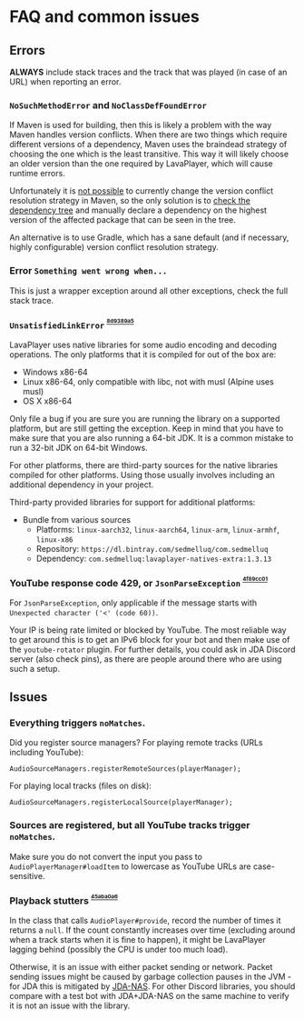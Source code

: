 # FAQ and common issues

## Errors

**ALWAYS** include stack traces and the track that was played (in case of an URL) when reporting an error.

### `NoSuchMethodError` and `NoClassDefFoundError`

If Maven is used for building, then this is likely a problem with the way Maven handles version conflicts. When there are two things which require different versions of a dependency, Maven uses the braindead strategy of choosing the one which is the least transitive. This way it will likely choose an older version than the one required by LavaPlayer, which will cause runtime errors.

Unfortunately it is [not possible](https://stackoverflow.com/questions/34201120/maven-set-dependency-mediation-strategy-to-newest-rather-than-nearest) to currently change the version conflict resolution strategy in Maven, so the only solution is to [check the dependency tree](https://maven.apache.org/plugins/maven-dependency-plugin/examples/resolving-conflicts-using-the-dependency-tree.html) and manually declare a dependency on the highest version of the affected package that can be seen in the tree.

An alternative is to use Gradle, which has a sane default (and if necessary, highly configurable) version conflict resolution strategy.

### Error `Something went wrong when...`

This is just a wrapper exception around all other exceptions, check the full stack trace.

### `UnsatisfiedLinkError` <sup><sup><sub><a name="8d9389a5" href="#8d9389a5">8d9389a5</a></sub></sup></sup>

LavaPlayer uses native libraries for some audio encoding and decoding operations. The only platforms that it is compiled for out of the box are:

* Windows x86-64
* Linux x86-64, only compatible with libc, not with musl (Alpine uses musl)
* OS X x86-64

Only file a bug if you are sure you are running the library on a supported platform, but are still getting the exception. Keep in mind that you have to make sure that you are also running a 64-bit JDK. It is a common mistake to run a 32-bit JDK on 64-bit Windows.

For other platforms, there are third-party sources for the native libraries compiled for other platforms. Using those usually involves including an additional dependency in your project.

Third-party provided libraries for support for additional platforms:

* Bundle from various sources
  * Platforms: `linux-aarch32`, `linux-aarch64`, `linux-arm`, `linux-armhf`, `linux-x86`
  * Repository: `https://dl.bintray.com/sedmelluq/com.sedmelluq`
  * Dependency: `com.sedmelluq:lavaplayer-natives-extra:1.3.13`

### YouTube response code 429, or `JsonParseException` <sup><sup><sub><a name="4f89cc01" href="#4f89cc01">4f89cc01</a></sub></sup></sup>

For `JsonParseException`, only applicable if the message starts with `Unexpected character ('<' (code 60))`.

Your IP is being rate limited or blocked by YouTube. The most reliable way to get around this is to get an IPv6 block for your bot and then make use of the `youtube-rotator` plugin. For further details, you could ask in JDA Discord server (also check pins), as there are people around there who are using such a setup.   

## Issues

### Everything triggers `noMatches`.

Did you register source managers? For playing remote tracks (URLs including YouTube):

```
AudioSourceManagers.registerRemoteSources(playerManager);
```

For playing local tracks (files on disk):

```
AudioSourceManagers.registerLocalSource(playerManager);
```

### Sources are registered, but all YouTube tracks trigger `noMatches`.

Make sure you do not convert the input you pass to `AudioPlayerManager#loadItem` to lowercase as YouTube URLs are case-sensitive.

### Playback stutters <sup><sup><sub><a name="45aba0a6" href="#45aba0a6">45aba0a6</a></sub></sup></sup>

In the class that calls `AudioPlayer#provide`, record the number of times it returns a `null`. If the count constantly increases over time (excluding around when a track starts when it is fine to happen), it might be LavaPlayer lagging behind (possibly the CPU is under too much load).

Otherwise, it is an issue with either packet sending or network. Packet sending issues might be caused by garbage collection pauses in the JVM - for JDA this is mitigated by [JDA-NAS](https://github.com/sedmelluq/jda-nas). For other Discord libraries, you should compare with a test bot with JDA+JDA-NAS on the same machine to verify it is not an issue with the library.